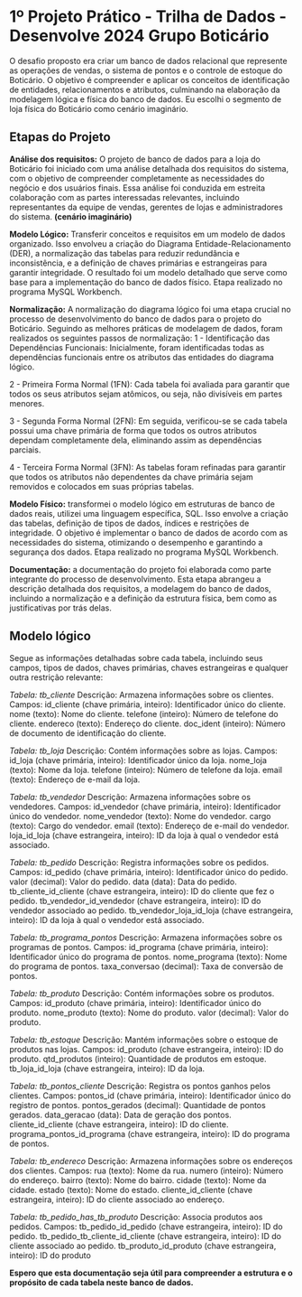 # 1º Projeto Prático - Trilha de Dados - Desenvolve 2024 Grupo Boticário

O desafio proposto era criar um banco de dados relacional que represente as operações de vendas, o sistema de pontos e o controle de estoque do Boticário. O objetivo é compreender e aplicar os conceitos de identificação de entidades, relacionamentos e atributos, culminando na elaboração da modelagem lógica e física do banco de dados.
Eu escolhi o segmento de loja física do Boticário como cenário imaginário.

## Etapas do Projeto

**Análise dos requisitos:** O projeto de banco de dados para a loja do Boticário foi iniciado com uma análise detalhada dos requisitos do sistema, com o objetivo de compreender completamente as necessidades do negócio e dos usuários finais. Essa análise foi conduzida em estreita colaboração com as partes interessadas relevantes, incluindo representantes da equipe de vendas, gerentes de lojas e administradores do sistema. **(cenário imaginário)**

**Modelo Lógico:** Transferir conceitos e requisitos em um modelo de dados organizado. Isso envolveu a criação do Diagrama Entidade-Relacionamento (DER), a normalização das tabelas para reduzir redundância e inconsistência, e a definição de chaves primárias e estrangeiras para garantir integridade. O resultado foi um modelo detalhado que serve como base para a implementação do banco de dados físico. Etapa realizado no programa MySQL Workbench.

**Normalização:** A normalização do diagrama lógico foi uma etapa crucial no processo de desenvolvimento do banco de dados para o projeto do Boticário. Seguindo as melhores práticas de modelagem de dados, foram realizados os seguintes passos de normalização:
1 - Identificação das Dependências Funcionais: Inicialmente, foram identificadas todas as dependências funcionais entre os atributos das entidades do diagrama lógico.

2 - Primeira Forma Normal (1FN): Cada tabela foi avaliada para garantir que todos os seus atributos sejam atômicos, ou seja, não divisíveis em partes menores.

3 - Segunda Forma Normal (2FN): Em seguida, verificou-se se cada tabela possui uma chave primária de forma que todos os outros atributos dependam completamente dela, eliminando assim as dependências parciais.

4 - Terceira Forma Normal (3FN): As tabelas foram refinadas para garantir que todos os atributos não dependentes da chave primária sejam removidos e colocados em suas próprias tabelas.

**Modelo Físico:** transformei o modelo lógico em estruturas de banco de dados reais, utilizei uma linguagem específica, SQL. Isso envolve a criação das tabelas, definição de tipos de dados, índices e restrições de integridade. O objetivo é implementar o banco de dados de acordo com as necessidades do sistema, otimizando o desempenho e garantindo a segurança dos dados. Etapa realizado no programa MySQL Workbench.

**Documentação:** a documentação do projeto foi elaborada como parte integrante do processo de desenvolvimento. Esta etapa abrangeu a descrição detalhada dos requisitos, a modelagem do banco de dados, incluindo a normalização e a definição da estrutura física, bem como as justificativas por trás delas. 


## Modelo lógico

Segue as informações detalhadas sobre cada tabela, incluindo seus campos, tipos de dados, chaves primárias, chaves estrangeiras e qualquer outra restrição relevante:

*Tabela: tb_cliente*
Descrição: Armazena informações sobre os clientes.
Campos:
id_cliente (chave primária, inteiro): Identificador único do cliente.
nome (texto): Nome do cliente.
telefone (inteiro): Número de telefone do cliente.
endereco (texto): Endereço do cliente.
doc_ident (inteiro): Número de documento de identificação do cliente.

*Tabela: tb_loja*
Descrição: Contém informações sobre as lojas.
Campos:
id_loja (chave primária, inteiro): Identificador único da loja.
nome_loja (texto): Nome da loja.
telefone (inteiro): Número de telefone da loja.
email (texto): Endereço de e-mail da loja.

*Tabela: tb_vendedor*
Descrição: Armazena informações sobre os vendedores.
Campos:
id_vendedor (chave primária, inteiro): Identificador único do vendedor.
nome_vendedor (texto): Nome do vendedor.
cargo (texto): Cargo do vendedor.
email (texto): Endereço de e-mail do vendedor.
loja_id_loja (chave estrangeira, inteiro): ID da loja à qual o vendedor está associado.

*Tabela: tb_pedido*
Descrição: Registra informações sobre os pedidos.
Campos:
id_pedido (chave primária, inteiro): Identificador único do pedido.
valor (decimal): Valor do pedido.
data (data): Data do pedido.
tb_cliente_id_cliente (chave estrangeira, inteiro): ID do cliente que fez o pedido.
tb_vendedor_id_vendedor (chave estrangeira, inteiro): ID do vendedor associado ao pedido.
tb_vendedor_loja_id_loja (chave estrangeira, inteiro): ID da loja à qual o vendedor está associado.

*Tabela: tb_programa_pontos*
Descrição: Armazena informações sobre os programas de pontos.
Campos:
id_programa (chave primária, inteiro): Identificador único do programa de pontos.
nome_programa (texto): Nome do programa de pontos.
taxa_conversao (decimal): Taxa de conversão de pontos.

*Tabela: tb_produto*
Descrição: Contém informações sobre os produtos.
Campos:
id_produto (chave primária, inteiro): Identificador único do produto.
nome_produto (texto): Nome do produto.
valor (decimal): Valor do produto.

*Tabela: tb_estoque*
Descrição: Mantém informações sobre o estoque de produtos nas lojas.
Campos:
id_produto (chave estrangeira, inteiro): ID do produto.
qtd_produtos (inteiro): Quantidade de produtos em estoque.
tb_loja_id_loja (chave estrangeira, inteiro): ID da loja.

*Tabela: tb_pontos_cliente*
Descrição: Registra os pontos ganhos pelos clientes.
Campos:
pontos_id (chave primária, inteiro): Identificador único do registro de pontos.
pontos_gerados (decimal): Quantidade de pontos gerados.
data_geracao (data): Data de geração dos pontos.
cliente_id_cliente (chave estrangeira, inteiro): ID do cliente.
programa_pontos_id_programa (chave estrangeira, inteiro): ID do programa de pontos.

*Tabela: tb_endereco*
Descrição: Armazena informações sobre os endereços dos clientes.
Campos:
rua (texto): Nome da rua.
numero (inteiro): Número do endereço.
bairro (texto): Nome do bairro.
cidade (texto): Nome da cidade.
estado (texto): Nome do estado.
cliente_id_cliente (chave estrangeira, inteiro): ID do cliente associado ao endereço.

*Tabela: tb_pedido_has_tb_produto*
Descrição: Associa produtos aos pedidos.
Campos:
tb_pedido_id_pedido (chave estrangeira, inteiro): ID do pedido.
tb_pedido_tb_cliente_id_cliente (chave estrangeira, inteiro): ID do cliente associado ao pedido.
tb_produto_id_produto (chave estrangeira, inteiro): ID do produto


**Espero que esta documentação seja útil para compreender a estrutura e o propósito de cada tabela neste banco de dados.**
